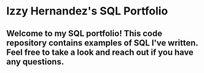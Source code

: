# Izzy Hernandez's SQL Portfolio
## Welcome to my SQL portfolio! This code repository contains examples of SQL I've written. Feel free to take a look and reach out if you have any questions.
